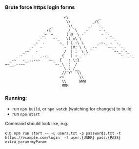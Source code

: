 ### Brute force https login forms

```
                           <\              _
                            \\          _/{
                     _       \\       _-   -_
                   /{        / `\   _-     - -_
                 _~  =      ( @  \ -        -  -_
               _- -   ~-_   \( =\ \           -  -_
             _~  -       ~_ | 1 :\ \      _-~-_ -  -_
           _-   -          ~  |V: \ \  _-~     ~-_-  -_
        _-~   -            /  | :  \ \            ~-_- -_
     _-~    -   _.._      {   | : _-``               ~- _-_
  _-~   -__..--~    ~-_  {   : \:}
=~__.--~~              ~-_\  :  /
                           \ : /__
                          //`Y'--\\      
                         <+       \\
                          \\      WWW
                          MMM
```
### Running:
- run `npm build`, or `npm watch` (watching for changes) to build
- run `npm start`

Command should look like, e.g.

e.g.
`npm run start -- -u users.txt -p passwords.txt -t https://example.com/login  -f user:{USER} pass:{PASS} extra_param:myParam`

